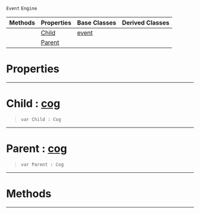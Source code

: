  `Event` `Engine`



|Methods|Properties|Base Classes|Derived Classes|
|---|---|---|---|
| |[ Child](hierarchyevent.md#child-zilch-engine-docume)|[event](event.md)| |
| |[ Parent](hierarchyevent.md#parent-zilch-engine-docum)| | |


 #  Properties


---  
 #  Child : [cog](cog.md)

> 
> ``` lang=cpp, name=Nada
> var Child : Cog


---  
 #  Parent : [cog](cog.md)

> 
> ``` lang=cpp, name=Nada
> var Parent : Cog


---  
 #  Methods


---  
 

 